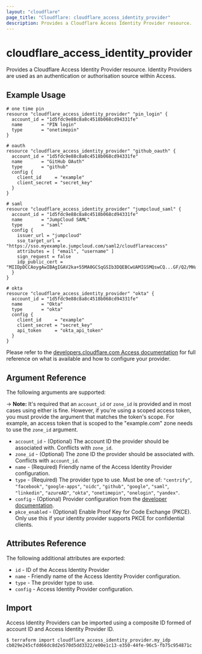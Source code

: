 ```yaml
---
layout: "cloudflare"
page_title: "Cloudflare: cloudflare_access_identity_provider"
description: Provides a Cloudflare Access Identity Provider resource.
---
```


# cloudflare_access_identity_provider

Provides a Cloudflare Access Identity Provider resource. Identity Providers are
used as an authentication or authorisation source within Access.

## Example Usage

```hcl
# one time pin
resource "cloudflare_access_identity_provider" "pin_login" {
  account_id = "1d5fdc9e88c8a8c4518b068cd94331fe"
  name       = "PIN login"
  type       = "onetimepin"
}

# oauth
resource "cloudflare_access_identity_provider" "github_oauth" {
  account_id = "1d5fdc9e88c8a8c4518b068cd94331fe"
  name       = "GitHub OAuth"
  type       = "github"
  config {
    client_id     = "example"
    client_secret = "secret_key"
  }
}

# saml
resource "cloudflare_access_identity_provider" "jumpcloud_saml" {
  account_id = "1d5fdc9e88c8a8c4518b068cd94331fe"
  name       = "JumpCloud SAML"
  type       = "saml"
  config {
    issuer_url = "jumpcloud"
    sso_target_url = "https://sso.myexample.jumpcloud.com/saml2/cloudflareaccess"
    attributes = [ "email", "username" ]
    sign_request = false
    idp_public_cert = "MIIDpDCCAoygAwIBAgIGAV2ka+55MA0GCSqGSIb3DQEBCwUAMIGSMQswCQ...GF/Q2/MHadws97cZg\nuTnQyuOqPuHbnN83d/2l1NSYKCbHt24o"
  }
}

# okta
resource "cloudflare_access_identity_provider" "okta" {
  account_id = "1d5fdc9e88c8a8c4518b068cd94331fe"
  name       = "Okta"
  type       = "okta"
  config {
    client_id     = "example"
    client_secret = "secret_key"
    api_token     = "okta_api_token"
  }
}
```

Please refer to the [developers.cloudflare.com Access documentation][access_identity_provider_guide]
for full reference on what is available and how to configure your provider.

## Argument Reference

The following arguments are supported:

-> **Note:** It's required that an `account_id` or `zone_id` is provided and in most cases using either is fine. However, if you're using a scoped access token, you must provide the argument that matches the token's scope. For example, an access token that is scoped to the "example.com" zone needs to use the `zone_id` argument.

- `account_id` - (Optional) The account ID the provider should be associated with. Conflicts with `zone_id`.
- `zone_id` - (Optional) The zone ID the provider should be associated with. Conflicts with `account_id`.
- `name` - (Required) Friendly name of the Access Identity Provider configuration.
- `type` - (Required) The provider type to use. Must be one of: `"centrify"`,
  `"facebook"`, `"google-apps"`, `"oidc"`, `"github"`, `"google"`, `"saml"`,
  `"linkedin"`, `"azureAD"`, `"okta"`, `"onetimepin"`, `"onelogin"`, `"yandex"`.
- `config` - (Optional) Provider configuration from the [developer documentation][access_identity_provider_guide].
- `pkce_enabled` - (Optional) Enable Proof Key for Code Exchange (PKCE). Only use this if your identity provider supports PKCE for confidential clients.

## Attributes Reference

The following additional attributes are exported:

- `id` - ID of the Access Identity Provider
- `name` - Friendly name of the Access Identity Provider configuration.
- `type` - The provider type to use.
- `config` - Access Identity Provider configuration.

## Import

Access Identity Providers can be imported using a composite ID formed of account
ID and Access Identity Provider ID.

```
$ terraform import cloudflare_access_identity_provider.my_idp cb029e245cfdd66dc8d2e570d5dd3322/e00e1c13-e350-44fe-96c5-fb75c954871c
```

[access_identity_provider_guide]: https://developers.cloudflare.com/access/configuring-identity-providers/
